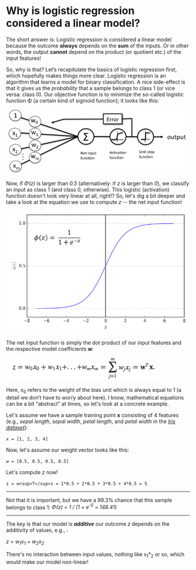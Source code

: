 # Why is logistic regression considered a linear model?

The short answer is: Logistic regression is considered a linear model because the outcome **always** depends on the **sum** of the inputs. Or in other words, the output **cannot** depend on the product (or quotient etc.) of the input features!

So, why is that? Let’s recapitulate the basics of logistic regression first, which hopefully makes things more clear. Logistic regression is an algorithm that learns a model for binary classification. A nice side-effect is that it gives us the *probability* that a sample belongs to class 1 (or vice versa: class 0). Our objective function is to minimize the so-called logistic function &Phi; (a certain kind of sigmoid function); it looks like this:

![](./logistic_regression_linear/2.png)

Now, if *&Phi;(z)* is larger than *0.5* (alternatively: if *z* is larger than *0*), we classify an input as class 1 (and class 0, otherwise). This logistic (activation) function doesn't look very linear at all, right!? So, let's dig a bit deeper and take a look at the equation we use to compute *z* -- the net input function!

![](./logistic_regression_linear/1.png)

The net input function is simply the dot product of our input features and the respective model coefficients **w**:

![](./logistic_regression_linear/3.png)

Here, x<sub>0</sub> refers to the weight of the bias unit which is always equal to 1 (a detail we don’t have to worry about here). I know, mathematical equations can be a bit "abstract" at times, so let's look at a concrete example.

Let's assume we have a sample training point **x** consisting of 4 features (e.g., *sepal length*, *sepal width*, *petal length*, and *petal width* in the [*Iris dataset*](https://archive.ics.uci.edu/ml/datasets/Iris)):

    x = [1, 2, 3, 4]

Now, let's assume our weight vector looks like this:

    w = [0.5, 0.5, 0.5, 0.5]

Let's compute *z* now!

    z = w<sup>T</sup>x = 1*0.5 + 2*0.5 + 3*0.5 + 4*0.5 = 5

---

Not that it is important, but we have a 99.3% chance that this sample belongs to class 1:
*&Phi;(z) = 1 / (1 + e<sup>-5</sup> = 148.41)*

---

The key is that our model is ***additive***
our outcome *z* depends on the additivity of values, e.g., :

*z = w<sub>1</sub>x<sub>1</sub> + w<sub>2</sub>x<sub>2</sub>*

There's no interaction between input values, nothing like x<sub>1</sub>*<sub>2</sub> or so, which would make our model non-linear!

